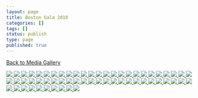 ```yaml
---
layout: page
title: Boston Gala 2010
categories: []
tags: []
status: publish
type: page
published: true
---
```

<p><a title="Gallery" href="/media/">Back to Media Gallery</a></p>
<!-- Darkbox -->
<div class="darkbox">
<a href="http://vietnamvac.isamonkey.org/gallery/boston-2010/dsc_5226.jpg" data-darkbox="boston-2010">
  <img src="http://vietnamvac.isamonkey.org/gallery/boston-2010/thumbs/dsc_5226.jpg" />
</a>
<a href="http://vietnamvac.isamonkey.org/gallery/boston-2010/dsc_5228.jpg" data-darkbox="boston-2010">
  <img src="http://vietnamvac.isamonkey.org/gallery/boston-2010/thumbs/dsc_5228.jpg" />
</a>
<a href="http://vietnamvac.isamonkey.org/gallery/boston-2010/dsc_5229.jpg" data-darkbox="boston-2010">
  <img src="http://vietnamvac.isamonkey.org/gallery/boston-2010/thumbs/dsc_5229.jpg" />
</a>
<a href="http://vietnamvac.isamonkey.org/gallery/boston-2010/dsc_5231.jpg" data-darkbox="boston-2010">
  <img src="http://vietnamvac.isamonkey.org/gallery/boston-2010/thumbs/dsc_5231.jpg" />
</a>
<a href="http://vietnamvac.isamonkey.org/gallery/boston-2010/dsc_5232.jpg" data-darkbox="boston-2010">
  <img src="http://vietnamvac.isamonkey.org/gallery/boston-2010/thumbs/dsc_5232.jpg" />
</a>
<a href="http://vietnamvac.isamonkey.org/gallery/boston-2010/dsc_5234.jpg" data-darkbox="boston-2010">
  <img src="http://vietnamvac.isamonkey.org/gallery/boston-2010/thumbs/dsc_5234.jpg" />
</a>
<a href="http://vietnamvac.isamonkey.org/gallery/boston-2010/dsc_5236.jpg" data-darkbox="boston-2010">
  <img src="http://vietnamvac.isamonkey.org/gallery/boston-2010/thumbs/dsc_5236.jpg" />
</a>
<a href="http://vietnamvac.isamonkey.org/gallery/boston-2010/dsc_5238.jpg" data-darkbox="boston-2010">
  <img src="http://vietnamvac.isamonkey.org/gallery/boston-2010/thumbs/dsc_5238.jpg" />
</a>
<a href="http://vietnamvac.isamonkey.org/gallery/boston-2010/dsc_5241.jpg" data-darkbox="boston-2010">
  <img src="http://vietnamvac.isamonkey.org/gallery/boston-2010/thumbs/dsc_5241.jpg" />
</a>
<a href="http://vietnamvac.isamonkey.org/gallery/boston-2010/dsc_5249.jpg" data-darkbox="boston-2010">
  <img src="http://vietnamvac.isamonkey.org/gallery/boston-2010/thumbs/dsc_5249.jpg" />
</a>
<a href="http://vietnamvac.isamonkey.org/gallery/boston-2010/dsc_5253.jpg" data-darkbox="boston-2010">
  <img src="http://vietnamvac.isamonkey.org/gallery/boston-2010/thumbs/dsc_5253.jpg" />
</a>
<a href="http://vietnamvac.isamonkey.org/gallery/boston-2010/dsc_5254.jpg" data-darkbox="boston-2010">
  <img src="http://vietnamvac.isamonkey.org/gallery/boston-2010/thumbs/dsc_5254.jpg" />
</a>
<a href="http://vietnamvac.isamonkey.org/gallery/boston-2010/dsc_5257.jpg" data-darkbox="boston-2010">
  <img src="http://vietnamvac.isamonkey.org/gallery/boston-2010/thumbs/dsc_5257.jpg" />
</a>
<a href="http://vietnamvac.isamonkey.org/gallery/boston-2010/dsc_5261.jpg" data-darkbox="boston-2010">
  <img src="http://vietnamvac.isamonkey.org/gallery/boston-2010/thumbs/dsc_5261.jpg" />
</a>
<a href="http://vietnamvac.isamonkey.org/gallery/boston-2010/dsc_5263.jpg" data-darkbox="boston-2010">
  <img src="http://vietnamvac.isamonkey.org/gallery/boston-2010/thumbs/dsc_5263.jpg" />
</a>
<a href="http://vietnamvac.isamonkey.org/gallery/boston-2010/dsc_5265.jpg" data-darkbox="boston-2010">
  <img src="http://vietnamvac.isamonkey.org/gallery/boston-2010/thumbs/dsc_5265.jpg" />
</a>
<a href="http://vietnamvac.isamonkey.org/gallery/boston-2010/dsc_5267.jpg" data-darkbox="boston-2010">
  <img src="http://vietnamvac.isamonkey.org/gallery/boston-2010/thumbs/dsc_5267.jpg" />
</a>
<a href="http://vietnamvac.isamonkey.org/gallery/boston-2010/dsc_5268.jpg" data-darkbox="boston-2010">
  <img src="http://vietnamvac.isamonkey.org/gallery/boston-2010/thumbs/dsc_5268.jpg" />
</a>
<a href="http://vietnamvac.isamonkey.org/gallery/boston-2010/dsc_5269.jpg" data-darkbox="boston-2010">
  <img src="http://vietnamvac.isamonkey.org/gallery/boston-2010/thumbs/dsc_5269.jpg" />
</a>
<a href="http://vietnamvac.isamonkey.org/gallery/boston-2010/dsc_5272.jpg" data-darkbox="boston-2010">
  <img src="http://vietnamvac.isamonkey.org/gallery/boston-2010/thumbs/dsc_5272.jpg" />
</a>
<a href="http://vietnamvac.isamonkey.org/gallery/boston-2010/dsc_5275.jpg" data-darkbox="boston-2010">
  <img src="http://vietnamvac.isamonkey.org/gallery/boston-2010/thumbs/dsc_5275.jpg" />
</a>
<a href="http://vietnamvac.isamonkey.org/gallery/boston-2010/dsc_5278.jpg" data-darkbox="boston-2010">
  <img src="http://vietnamvac.isamonkey.org/gallery/boston-2010/thumbs/dsc_5278.jpg" />
</a>
<a href="http://vietnamvac.isamonkey.org/gallery/boston-2010/dsc_5280.jpg" data-darkbox="boston-2010">
  <img src="http://vietnamvac.isamonkey.org/gallery/boston-2010/thumbs/dsc_5280.jpg" />
</a>
<a href="http://vietnamvac.isamonkey.org/gallery/boston-2010/dsc_5281.jpg" data-darkbox="boston-2010">
  <img src="http://vietnamvac.isamonkey.org/gallery/boston-2010/thumbs/dsc_5281.jpg" />
</a>
<a href="http://vietnamvac.isamonkey.org/gallery/boston-2010/dsc_5286.jpg" data-darkbox="boston-2010">
  <img src="http://vietnamvac.isamonkey.org/gallery/boston-2010/thumbs/dsc_5286.jpg" />
</a>
<a href="http://vietnamvac.isamonkey.org/gallery/boston-2010/dsc_5288.jpg" data-darkbox="boston-2010">
  <img src="http://vietnamvac.isamonkey.org/gallery/boston-2010/thumbs/dsc_5288.jpg" />
</a>
<a href="http://vietnamvac.isamonkey.org/gallery/boston-2010/dsc_5296.jpg" data-darkbox="boston-2010">
  <img src="http://vietnamvac.isamonkey.org/gallery/boston-2010/thumbs/dsc_5296.jpg" />
</a>
<a href="http://vietnamvac.isamonkey.org/gallery/boston-2010/dsc_5299.jpg" data-darkbox="boston-2010">
  <img src="http://vietnamvac.isamonkey.org/gallery/boston-2010/thumbs/dsc_5299.jpg" />
</a>
<a href="http://vietnamvac.isamonkey.org/gallery/boston-2010/dsc_5310.jpg" data-darkbox="boston-2010">
  <img src="http://vietnamvac.isamonkey.org/gallery/boston-2010/thumbs/dsc_5310.jpg" />
</a>
<a href="http://vietnamvac.isamonkey.org/gallery/boston-2010/dsc_5316.jpg" data-darkbox="boston-2010">
  <img src="http://vietnamvac.isamonkey.org/gallery/boston-2010/thumbs/dsc_5316.jpg" />
</a>
<a href="http://vietnamvac.isamonkey.org/gallery/boston-2010/dsc_5317.jpg" data-darkbox="boston-2010">
  <img src="http://vietnamvac.isamonkey.org/gallery/boston-2010/thumbs/dsc_5317.jpg" />
</a>
<a href="http://vietnamvac.isamonkey.org/gallery/boston-2010/dsc_5320.jpg" data-darkbox="boston-2010">
  <img src="http://vietnamvac.isamonkey.org/gallery/boston-2010/thumbs/dsc_5320.jpg" />
</a>
<a href="http://vietnamvac.isamonkey.org/gallery/boston-2010/dsc_5325.jpg" data-darkbox="boston-2010">
  <img src="http://vietnamvac.isamonkey.org/gallery/boston-2010/thumbs/dsc_5325.jpg" />
</a>
<a href="http://vietnamvac.isamonkey.org/gallery/boston-2010/dsc_5327.jpg" data-darkbox="boston-2010">
  <img src="http://vietnamvac.isamonkey.org/gallery/boston-2010/thumbs/dsc_5327.jpg" />
</a>
<a href="http://vietnamvac.isamonkey.org/gallery/boston-2010/dsc_5328.jpg" data-darkbox="boston-2010">
  <img src="http://vietnamvac.isamonkey.org/gallery/boston-2010/thumbs/dsc_5328.jpg" />
</a>
<a href="http://vietnamvac.isamonkey.org/gallery/boston-2010/dsc_5335.jpg" data-darkbox="boston-2010">
  <img src="http://vietnamvac.isamonkey.org/gallery/boston-2010/thumbs/dsc_5335.jpg" />
</a>
<a href="http://vietnamvac.isamonkey.org/gallery/boston-2010/dsc_5336.jpg" data-darkbox="boston-2010">
  <img src="http://vietnamvac.isamonkey.org/gallery/boston-2010/thumbs/dsc_5336.jpg" />
</a>
<a href="http://vietnamvac.isamonkey.org/gallery/boston-2010/dsc_5337.jpg" data-darkbox="boston-2010">
  <img src="http://vietnamvac.isamonkey.org/gallery/boston-2010/thumbs/dsc_5337.jpg" />
</a>
<a href="http://vietnamvac.isamonkey.org/gallery/boston-2010/dsc_5340.jpg" data-darkbox="boston-2010">
  <img src="http://vietnamvac.isamonkey.org/gallery/boston-2010/thumbs/dsc_5340.jpg" />
</a>
<a href="http://vietnamvac.isamonkey.org/gallery/boston-2010/dsc_5342.jpg" data-darkbox="boston-2010">
  <img src="http://vietnamvac.isamonkey.org/gallery/boston-2010/thumbs/dsc_5342.jpg" />
</a>
<a href="http://vietnamvac.isamonkey.org/gallery/boston-2010/dsc_5343.jpg" data-darkbox="boston-2010">
  <img src="http://vietnamvac.isamonkey.org/gallery/boston-2010/thumbs/dsc_5343.jpg" />
</a>
<a href="http://vietnamvac.isamonkey.org/gallery/boston-2010/dsc_5346.jpg" data-darkbox="boston-2010">
  <img src="http://vietnamvac.isamonkey.org/gallery/boston-2010/thumbs/dsc_5346.jpg" />
</a>
<a href="http://vietnamvac.isamonkey.org/gallery/boston-2010/dsc_5347.jpg" data-darkbox="boston-2010">
  <img src="http://vietnamvac.isamonkey.org/gallery/boston-2010/thumbs/dsc_5347.jpg" />
</a>
<a href="http://vietnamvac.isamonkey.org/gallery/boston-2010/dsc_5354.jpg" data-darkbox="boston-2010">
  <img src="http://vietnamvac.isamonkey.org/gallery/boston-2010/thumbs/dsc_5354.jpg" />
</a>
<a href="http://vietnamvac.isamonkey.org/gallery/boston-2010/dsc_5359.jpg" data-darkbox="boston-2010">
  <img src="http://vietnamvac.isamonkey.org/gallery/boston-2010/thumbs/dsc_5359.jpg" />
</a>
<a href="http://vietnamvac.isamonkey.org/gallery/boston-2010/dsc_5366.jpg" data-darkbox="boston-2010">
  <img src="http://vietnamvac.isamonkey.org/gallery/boston-2010/thumbs/dsc_5366.jpg" />
</a>
<a href="http://vietnamvac.isamonkey.org/gallery/boston-2010/dsc_5368.jpg" data-darkbox="boston-2010">
  <img src="http://vietnamvac.isamonkey.org/gallery/boston-2010/thumbs/dsc_5368.jpg" />
</a>
<a href="http://vietnamvac.isamonkey.org/gallery/boston-2010/dsc_5374.jpg" data-darkbox="boston-2010">
  <img src="http://vietnamvac.isamonkey.org/gallery/boston-2010/thumbs/dsc_5374.jpg" />
</a>
<a href="http://vietnamvac.isamonkey.org/gallery/boston-2010/dsc_5383.jpg" data-darkbox="boston-2010">
  <img src="http://vietnamvac.isamonkey.org/gallery/boston-2010/thumbs/dsc_5383.jpg" />
</a>
<a href="http://vietnamvac.isamonkey.org/gallery/boston-2010/dsc_5384.jpg" data-darkbox="boston-2010">
  <img src="http://vietnamvac.isamonkey.org/gallery/boston-2010/thumbs/dsc_5384.jpg" />
</a>
<a href="http://vietnamvac.isamonkey.org/gallery/boston-2010/dsc_5394.jpg" data-darkbox="boston-2010">
  <img src="http://vietnamvac.isamonkey.org/gallery/boston-2010/thumbs/dsc_5394.jpg" />
</a>
<a href="http://vietnamvac.isamonkey.org/gallery/boston-2010/dsc_5402.jpg" data-darkbox="boston-2010">
  <img src="http://vietnamvac.isamonkey.org/gallery/boston-2010/thumbs/dsc_5402.jpg" />
</a>
<a href="http://vietnamvac.isamonkey.org/gallery/boston-2010/dsc_5421.jpg" data-darkbox="boston-2010">
  <img src="http://vietnamvac.isamonkey.org/gallery/boston-2010/thumbs/dsc_5421.jpg" />
</a>
<a href="http://vietnamvac.isamonkey.org/gallery/boston-2010/dsc_5422.jpg" data-darkbox="boston-2010">
  <img src="http://vietnamvac.isamonkey.org/gallery/boston-2010/thumbs/dsc_5422.jpg" />
</a>
<a href="http://vietnamvac.isamonkey.org/gallery/boston-2010/dsc_5440.jpg" data-darkbox="boston-2010">
  <img src="http://vietnamvac.isamonkey.org/gallery/boston-2010/thumbs/dsc_5440.jpg" />
</a>
<a href="http://vietnamvac.isamonkey.org/gallery/boston-2010/dsc_5443.jpg" data-darkbox="boston-2010">
  <img src="http://vietnamvac.isamonkey.org/gallery/boston-2010/thumbs/dsc_5443.jpg" />
</a>
<a href="http://vietnamvac.isamonkey.org/gallery/boston-2010/dsc_5452.jpg" data-darkbox="boston-2010">
  <img src="http://vietnamvac.isamonkey.org/gallery/boston-2010/thumbs/dsc_5452.jpg" />
</a>
<a href="http://vietnamvac.isamonkey.org/gallery/boston-2010/dsc_5478.jpg" data-darkbox="boston-2010">
  <img src="http://vietnamvac.isamonkey.org/gallery/boston-2010/thumbs/dsc_5478.jpg" />
</a>
<a href="http://vietnamvac.isamonkey.org/gallery/boston-2010/dsc_5489.jpg" data-darkbox="boston-2010">
  <img src="http://vietnamvac.isamonkey.org/gallery/boston-2010/thumbs/dsc_5489.jpg" />
</a>
<a href="http://vietnamvac.isamonkey.org/gallery/boston-2010/dsc_5499.jpg" data-darkbox="boston-2010">
  <img src="http://vietnamvac.isamonkey.org/gallery/boston-2010/thumbs/dsc_5499.jpg" />
</a>

</div>
<!-- End darkbox -->